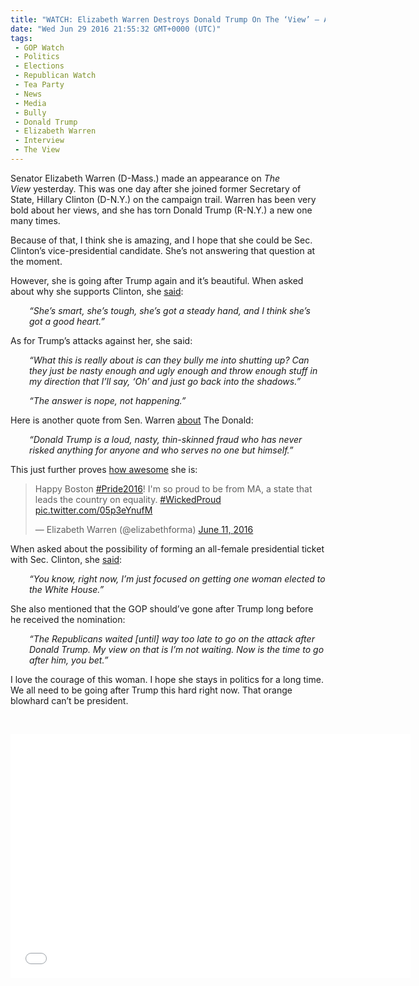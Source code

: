 ```yaml
---
title: "WATCH: Elizabeth Warren Destroys Donald Trump On The ‘View’ – Again"
date: "Wed Jun 29 2016 21:55:32 GMT+0000 (UTC)"
tags: 
 - GOP Watch
 - Politics
 - Elections
 - Republican Watch
 - Tea Party
 - News
 - Media
 - Bully
 - Donald Trump
 - Elizabeth Warren
 - Interview
 - The View
---
```

<p>Senator Elizabeth Warren (D-Mass.) made an appearance on <em>The View</em>&#xA0;yesterday. This was one day after she joined former Secretary of State, Hillary Clinton (D-N.Y.) on the campaign trail. Warren has been very bold about her views, and she has torn Donald Trump (R-N.Y.) a new one many times.</p><p>Because of that, I think she is amazing, and I hope that she could be Sec. Clinton&#x2019;s vice-presidential candidate. She&#x2019;s not answering that question at the moment.</p><p>However, she is going after Trump again and it&#x2019;s beautiful. When asked about why she supports Clinton, she <a href="http://www.thedailybeast.com/articles/2016/06/28/elizabeth-warren-on-the-view-donald-trump-can-t-bully-me-into-shutting-up.html?via=mobile&amp;source=Reddit" onclick="__gaTracker(&apos;send&apos;, &apos;event&apos;, &apos;outbound-article&apos;, &apos;http://www.thedailybeast.com/articles/2016/06/28/elizabeth-warren-on-the-view-donald-trump-can-t-bully-me-into-shutting-up.html?via=mobile&amp;source=Reddit&apos;, &apos;said&apos;);" target="_blank">said</a>:</p><p style="padding-left: 30px;"><em>&#x201C;She&#x2019;s smart, she&#x2019;s tough, she&#x2019;s got a steady hand, and I think she&#x2019;s got a good heart.&#x201D;</em></p><p>As for Trump&#x2019;s attacks against her, she said:</p><p style="padding-left: 30px;"><em>&#x201C;What this is really about is can they bully me into shutting up? Can they just be nasty enough and ugly enough and throw enough stuff in my direction that I&#x2019;ll say, &#x2018;Oh&#x2019; and just go back into the shadows.&#x201D;</em></p><p style="padding-left: 30px;"><em>&#x201C;The answer is nope, not happening.&#x201D;</em></p><p>Here is another&#xA0;quote from Sen. Warren <a href="http://www.liberalamerica.org/2016/06/11/trump-really-gonna-regret-calling-elizabeth-warren-pocahontas-now/" target="_blank">about</a> The Donald:</p><p style="padding-left: 30px;"><em>&#x201C;Donald Trump is a loud, nasty, thin-skinned fraud who has never risked anything for anyone and who serves no one but himself.&#x201D;</em></p><p><script async src="//platform.twitter.com/widgets.js" charset="utf-8"></script></p><p>This just further proves <a href="http://twitter.com/elizabethforma/status/741711360837455872/photo/1" onclick="__gaTracker(&apos;send&apos;, &apos;event&apos;, &apos;outbound-article&apos;, &apos;http://twitter.com/elizabethforma/status/741711360837455872/photo/1&apos;, &apos;how awesome&apos;);">how awesome</a> she is:</p><blockquote class="twitter-tweet" data-width="500"><p lang="en" dir="ltr">Happy Boston <a href="https://twitter.com/hashtag/Pride2016?src=hash" onclick="__gaTracker(&apos;send&apos;, &apos;event&apos;, &apos;outbound-article&apos;, &apos;https://twitter.com/hashtag/Pride2016?src=hash&apos;, &apos;#Pride2016&apos;);">#Pride2016</a>! I&apos;m so proud to be from MA, a state that leads the country on equality. <a href="https://twitter.com/hashtag/WickedProud?src=hash" onclick="__gaTracker(&apos;send&apos;, &apos;event&apos;, &apos;outbound-article&apos;, &apos;https://twitter.com/hashtag/WickedProud?src=hash&apos;, &apos;#WickedProud&apos;);">#WickedProud</a> <a href="https://t.co/05p3eYnufM" onclick="__gaTracker(&apos;send&apos;, &apos;event&apos;, &apos;outbound-article&apos;, &apos;https://t.co/05p3eYnufM&apos;, &apos;pic.twitter.com/05p3eYnufM&apos;);">pic.twitter.com/05p3eYnufM</a></p>
<p>&#x2014; Elizabeth Warren (@elizabethforma) <a href="https://twitter.com/elizabethforma/status/741711360837455872" onclick="__gaTracker(&apos;send&apos;, &apos;event&apos;, &apos;outbound-article&apos;, &apos;https://twitter.com/elizabethforma/status/741711360837455872&apos;, &apos;June 11, 2016&apos;);">June 11, 2016</a></p></blockquote><p><script async src="//platform.twitter.com/widgets.js" charset="utf-8"></script></p><p>When asked about the possibility of forming an all-female presidential ticket with Sec.&#xA0;Clinton, she <a href="http://www.thedailybeast.com/articles/2016/06/28/elizabeth-warren-on-the-view-donald-trump-can-t-bully-me-into-shutting-up.html?via=mobile&amp;source=Reddit" onclick="__gaTracker(&apos;send&apos;, &apos;event&apos;, &apos;outbound-article&apos;, &apos;http://www.thedailybeast.com/articles/2016/06/28/elizabeth-warren-on-the-view-donald-trump-can-t-bully-me-into-shutting-up.html?via=mobile&amp;source=Reddit&apos;, &apos;said&apos;);" target="_blank">said</a>:</p><p style="padding-left: 30px;"><em>&#x201C;You know, right now, I&#x2019;m just focused on getting one woman elected to the White House.&#x201D;</em></p><p>She also mentioned that the GOP should&#x2019;ve gone after Trump long before he received the nomination:</p><p style="padding-left: 30px;"><em>&#x201C;The Republicans waited [until] way too late to go on the attack after Donald Trump.&#xA0;My view on that is I&#x2019;m not waiting. Now is the time to go after him, you bet.&#x201D;</em></p><p>I love the courage of this woman. I hope she stays in politics for a long time. We all need to be going after Trump this hard right now. That orange blowhard can&#x2019;t be president.</p><p>&#xA0;</p><p><span class="embed-youtube" style="text-align:center; display: block;"><iframe class="youtube-player" type="text/html" width="640" height="390" src="//www.youtube.com/embed/IGON-V8Br1A?version=3&amp;rel=1&amp;fs=1&amp;autohide=2&amp;showsearch=0&amp;showinfo=1&amp;iv_load_policy=1&amp;wmode=transparent" allowfullscreen="true" style="border:0;"></iframe></span></p>